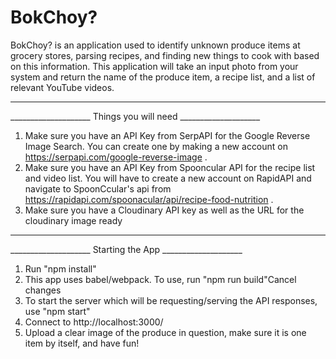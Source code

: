 # BokChoy?
BokChoy? is an application used to identify unknown produce items at grocery stores, parsing recipes, and finding new things to cook with based on this information. This application will take an input photo from your system and return the name of the produce item, a recipe list, and a list of relevant YouTube videos. 

********************                      ********************
____________________ Things you will need ____________________

1. Make sure you have an API Key from SerpAPI for the Google Reverse Image Search. You can create one by making a new account on https://serpapi.com/google-reverse-image .
2. Make sure you have an API Key from Spooncular API for the recipe list and video list. You will have to create a new account on RapidAPI and navigate to SpoonCcular's api from https://rapidapi.com/spoonacular/api/recipe-food-nutrition .
3. Make sure you have a Cloudinary API key as well as the URL for the cloudinary image ready

********************                      ********************
____________________ Starting the App ____________________

1. Run "npm install"
2. This app uses babel/webpack. To use, run "npm run build"Cancel changes
3. To start the server which will be requesting/serving the API responses, use "npm start"
4. Connect to http://localhost:3000/
5. Upload a clear image of the produce in question, make sure it is one item by itself, and have fun!

